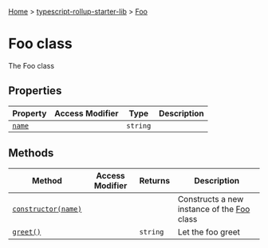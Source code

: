 [Home](./index) &gt; [typescript-rollup-starter-lib](./typescript-rollup-starter-lib.md) &gt; [Foo](./typescript-rollup-starter-lib.foo.md)

# Foo class

The Foo class

## Properties

|  Property | Access Modifier | Type | Description |
|  --- | --- | --- | --- |
|  [`name`](./typescript-rollup-starter-lib.foo.name.md) |  | `string` |  |

## Methods

|  Method | Access Modifier | Returns | Description |
|  --- | --- | --- | --- |
|  [`constructor(name)`](./typescript-rollup-starter-lib.foo.constructor.md) |  |  | Constructs a new instance of the [Foo](./typescript-rollup-starter-lib.foo.md) class |
|  [`greet()`](./typescript-rollup-starter-lib.foo.greet.md) |  | `string` | Let the foo greet |

